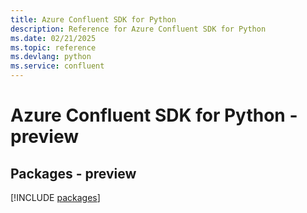 ```yaml
---
title: Azure Confluent SDK for Python
description: Reference for Azure Confluent SDK for Python
ms.date: 02/21/2025
ms.topic: reference
ms.devlang: python
ms.service: confluent
---
```

# Azure Confluent SDK for Python - preview
## Packages - preview
[!INCLUDE [packages](confluent-index.md)]